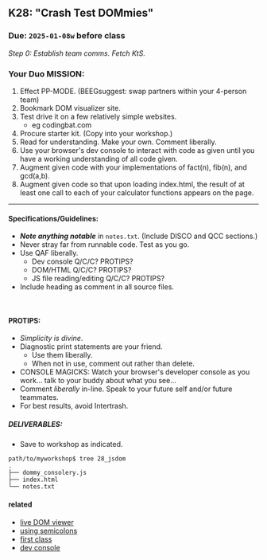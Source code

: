 ## K28: "Crash Test DOMmies"
### Due: `2025-01-08w` before class

_Step 0: Establish team comms. Fetch KtS._

### Your Duo MISSION: 
1. Effect PP-MODE. (BEEGsuggest: swap partners within your 4-person team)
1. Bookmark DOM visualizer site.
1. Test drive it on a few relatively simple websites.
   - eg codingbat.com
1. Procure starter kit. (Copy into your workshop.)
1. Read for understanding. Make your own. Comment liberally.
1. Use your browser's dev console to interact with code as given until you have a working understanding of all code given.
1. Augment given code with your implementations of fact(n), fib(n), and gcd(a,b).
1. Augment given code so that upon loading index.html, the result of at least one call to each of your calculator functions appears on the page.

--- 

#### Specifications/Guidelines:
* ***Note anything notable*** in `notes.txt`. (Include DISCO and QCC sections.)
* Never stray far from runnable code. Test as you go.
* Use QAF liberally.
  - Dev console Q/C/C? PROTIPS?
  - DOM/HTML Q/C/C? PROTIPS?
  - JS file reading/editing Q/C/C? PROTIPS?
* Include heading as comment in all source files.

<br>

#### PROTIPS:
* _Simplicity is divine_.
* Diagnostic print statements are your friend.
  - Use them liberally.
  - When not in use, comment out rather than delete.
* CONSOLE MAGICKS: Watch your browser's developer console as you work... talk to your buddy about what you see...
* Comment _liberally_ in-line. Speak to your future self and/or future teammates.
* For best results, avoid Intertrash.

##### DELIVERABLES:
* Save to workshop as indicated.

```
path/to/myworkshop$ tree 28_jsdom
.
├── dommy_consolery.js
├── index.html
└── notes.txt
```


#### related
* [live DOM viewer](https://software.hixie.ch/utilities/js/live-dom-viewer/)
* [using semicolons](https://www.codecademy.com/resources/blog/your-guide-to-semicolons-in-javascript/)
* [first class](https://developer.mozilla.org/en-US/docs/Glossary/First-class_Function)
* [dev console](https://developer.mozilla.org/en-US/docs/Learn_web_development/Howto/Tools_and_setup/What_are_browser_developer_tools)



